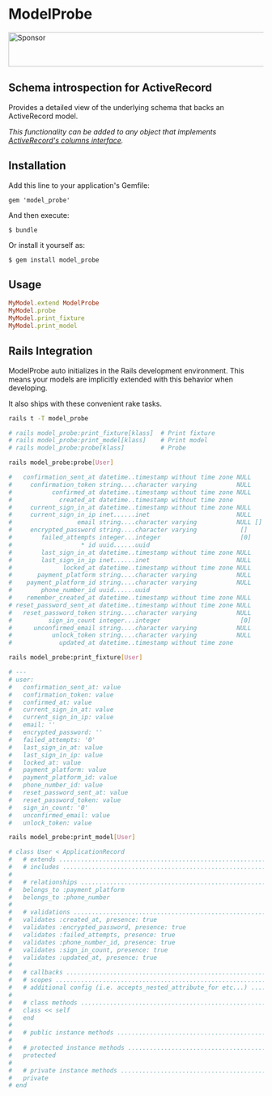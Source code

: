 # ModelProbe

<a target='_blank' rel='nofollow' href='https://app.codesponsor.io/link/QMSjMHrtPhvfmCnk5Hbikhhr/hopsoft/model_probe'>
  <img alt='Sponsor' width='888' height='68' src='https://app.codesponsor.io/embed/QMSjMHrtPhvfmCnk5Hbikhhr/hopsoft/model_probe.svg' />
</a>

## Schema introspection for ActiveRecord

Provides a detailed view of the underlying schema that backs an ActiveRecord model.

*This functionality can be added to any object that implements [ActiveRecord's columns interface](http://rubydoc.info/docs/rails/ActiveRecord/ModelSchema/ClassMethods#columns-instance_method).*

## Installation

Add this line to your application's Gemfile:

    gem 'model_probe'

And then execute:

    $ bundle

Or install it yourself as:

    $ gem install model_probe

## Usage

```ruby
MyModel.extend ModelProbe
MyModel.probe
MyModel.print_fixture
MyModel.print_model
```

## Rails Integration

ModelProbe auto initializes in the Rails development environment.
This means your models are implicitly extended with this behavior when developing.

It also ships with these convenient rake tasks.

```sh
rails t -T model_probe

# rails model_probe:print_fixture[klass]  # Print fixture
# rails model_probe:print_model[klass]    # Print model
# rails model_probe:probe[klass]          # Probe
```

```sh
rails model_probe:probe[User]

#   confirmation_sent_at datetime..timestamp without time zone NULL
#     confirmation_token string....character varying           NULL
#           confirmed_at datetime..timestamp without time zone NULL
#             created_at datetime..timestamp without time zone
#     current_sign_in_at datetime..timestamp without time zone NULL
#     current_sign_in_ip inet......inet                        NULL
#                  email string....character varying           NULL []
#     encrypted_password string....character varying            []
#        failed_attempts integer...integer                      [0]
#                   * id uuid......uuid
#        last_sign_in_at datetime..timestamp without time zone NULL
#        last_sign_in_ip inet......inet                        NULL
#              locked_at datetime..timestamp without time zone NULL
#       payment_platform string....character varying           NULL
#    payment_platform_id string....character varying           NULL
#        phone_number_id uuid......uuid
#    remember_created_at datetime..timestamp without time zone NULL
# reset_password_sent_at datetime..timestamp without time zone NULL
#   reset_password_token string....character varying           NULL
#          sign_in_count integer...integer                      [0]
#      unconfirmed_email string....character varying           NULL
#           unlock_token string....character varying           NULL
#             updated_at datetime..timestamp without time zone
```

```sh
rails model_probe:print_fixture[User]

# ---
# user:
#   confirmation_sent_at: value
#   confirmation_token: value
#   confirmed_at: value
#   current_sign_in_at: value
#   current_sign_in_ip: value
#   email: ''
#   encrypted_password: ''
#   failed_attempts: '0'
#   last_sign_in_at: value
#   last_sign_in_ip: value
#   locked_at: value
#   payment_platform: value
#   payment_platform_id: value
#   phone_number_id: value
#   reset_password_sent_at: value
#   reset_password_token: value
#   sign_in_count: '0'
#   unconfirmed_email: value
#   unlock_token: value
```

```sh
rails model_probe:print_model[User]

# class User < ApplicationRecord
#   # extends ...................................................................
#   # includes ..................................................................
#
#   # relationships .............................................................
#   belongs_to :payment_platform
#   belongs_to :phone_number
#
#   # validations ...............................................................
#   validates :created_at, presence: true
#   validates :encrypted_password, presence: true
#   validates :failed_attempts, presence: true
#   validates :phone_number_id, presence: true
#   validates :sign_in_count, presence: true
#   validates :updated_at, presence: true
#
#   # callbacks .................................................................
#   # scopes ....................................................................
#   # additional config (i.e. accepts_nested_attribute_for etc...) ..............
#
#   # class methods .............................................................
#   class << self
#   end
#
#   # public instance methods ...................................................
#
#   # protected instance methods ................................................
#   protected
#
#   # private instance methods ..................................................
#   private
# end
```
